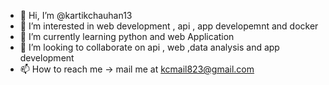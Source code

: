 - 👋 Hi, I’m @kartikchauhan13
- 👀 I’m interested in web development , api , app developemnt and docker 
- 🌱 I’m currently learning python and web Application
- 💞️ I’m looking to collaborate on api , web ,data analysis and app development 
- 📫 How to reach me -> mail me at kcmail823@gmail.com

<!---
kartikchauhan13/kartikchauhan13 is a ✨ special ✨ repository because its `README.md` (this file) appears on your GitHub profile.
You can click the Preview link to take a look at your changes.
--->
